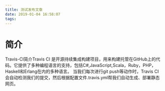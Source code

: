 ```yaml
---
title: 测试发布文章
date: 2019-01-04 16:58:07
tags:
---
```


# 简介

Travis-CI简介Travis CI 是开源持续集成构建项目，用来构建托管在GitHub上的代码。它提供了多种编程语言的支持，包括C#,JavaScript,Scala，Ruby，PHP，Haskell和Erlang在内的多种语言。
当我们每次进行git push等动作时，Travis CI 会自动检测我们的提交，然后根据配置文件.travis.yml帮我们自动生成、部署静态网页。